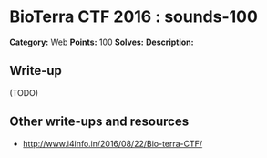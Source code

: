 # BioTerra CTF 2016 : sounds-100

**Category:** Web
**Points:** 100
**Solves:** 
**Description:**



## Write-up

(TODO)

## Other write-ups and resources

* http://www.i4info.in/2016/08/22/Bio-terra-CTF/
